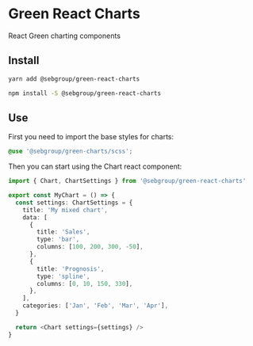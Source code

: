 # Green React Charts

React Green charting components

## Install

```bash
yarn add @sebgroup/green-react-charts
```

```bash
npm install -S @sebgroup/green-react-charts
```

## Use

First you need to import the base styles for charts:

```scss
@use '@sebgroup/green-charts/scss';
```

Then you can start using the Chart react component:

```typescript
import { Chart, ChartSettings } from '@sebgroup/green-react-charts'

export const MyChart = () => {
  const settings: ChartSettings = {
    title: 'My mixed chart',
    data: [
      {
        title: 'Sales',
        type: 'bar',
        columns: [100, 200, 300, -50],
      },
      {
        title: 'Prognosis',
        type: 'spline',
        columns: [0, 10, 150, 330],
      },
    ],
    categories: ['Jan', 'Feb', 'Mar', 'Apr'],
  }

  return <Chart settings={settings} />
}
```
